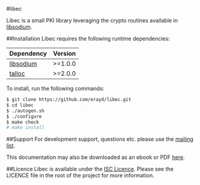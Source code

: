 #libec

Libec is a small PKI library leveraging the crypto routines available in [libsodium](http://www.libsodium.org/).

##Installation
Libec requires the following runtime dependencies:

Dependency|Version
-|-
[libsodium](http://www.libsodium.org)|>=1.0.0
[talloc](https://talloc.samba.org)|>=2.0.0

To install, run the following commands:

```bash
$ git clone https://github.com/erayd/libec.git
$ cd libec
$ ./autogen.sh
$ ./configure
$ make check
# make install
```

##Support
For development support, questions etc. please use the [mailing list](https://groups.google.com/a/erayd.net/forum/#!forum/libec).

This documentation may also be downloaded as an ebook or PDF [here](http://manual.libec.erayd.net/).

##Licence
Libec is available under the [ISC Licence](http://en.wikipedia.org/wiki/ISC_license). Please see the LICENCE file in the root of the project for more information.